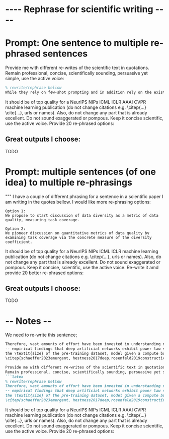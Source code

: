 # ---- Rephrase for scientific writing ----

# Prompt: One sentence to multiple re-phrased sentences
Provide me with different re-writes of the scientific text in quotations.
Remain professional, concise, scientifically sounding, persuasive yet simple, use the active voice:
```latex
% rewrite/rephrase bellow
While they rely on few-shot prompting and in addition rely on the existence of natural language proofs as hints for DPS to work.
```
It should be of top quality for a NeurIPS NIPs ICML ICLR AAAI CVPR machine learning publication
(do not change citations e.g. \citep{...} \cite{...}, urls or names). 
Also, do not change any part that is already excellent. 
Do not sound exaggerated or pompous. 
Keep it concise scientific, use the active voice. 
Provide 20 re-phrased options: 

## Great outputs I choose:
TODO

# Prompt: multiple sentences (of one idea) to multiple re-phrasings
"""
I have a couple of different phrasing for a sentence in a scientific paper I am writing in the quotes bellow.
I would like more re-phrasing options:
```text
Option 1: 
We propose to start discussion of data diversity as a metric of data quality, measuring task coverage.

Option 2:
We pioneer discussion on quantitative metrics of data quality by examining task coverage via the concrete measure of the diversity coefficient.
```
It should be of top quality for a NeurIPS NIPs ICML ICLR machine learning publication
(do not change citations e.g. \citep{...}, urls or names).
Also, do not change any part that is already excellent.
Do not sound exaggerated or pompous.
Keep it concise, scientific, use the active voice.
Re-write it amd provide 20 better re-phrased options:

## Great outputs I choose:
TODO




# -- Notes --
We need to re-write this sentence;
```markdown
Therefore, vast amounts of effort have been invested in understanding neural scaling laws 
-- empirical findings that deep artificial networks exhibit power law scaling in performance metrics as a function of 
the \textit{size} of the pre-training dataset, model given a compute budget 
\citep{schaeffer2023emergent, hestness2017deep,rosenfeld2019constructive,henighan2020scaling,kaplan2020scaling,gordon2021data,hernandez2021scaling,jones2021scaling,zhai2022scaling,hoffmann2022training, clark2022unified, neumann2022scaling}.
```
```markdown
Provide me with different re-writes of the scientific text in quotations.
Remain professional, concise, scientifically sounding, persuasive yet simple, use the active voice:
```latex
% rewrite/rephrase bellow
Therefore, vast amounts of effort have been invested in understanding neural scaling laws 
-- empirical findings that deep artificial networks exhibit power law scaling in performance metrics as a function of 
the \textit{size} of the pre-training dataset, model given a compute budget 
\citep{schaeffer2023emergent, hestness2017deep,rosenfeld2019constructive,henighan2020scaling,kaplan2020scaling,gordon2021data,hernandez2021scaling,jones2021scaling,zhai2022scaling,hoffmann2022training, clark2022unified, neumann2022scaling}.
```
It should be of top quality for a NeurIPS NIPs ICML ICLR AAAI CVPR machine learning publication
(do not change citations e.g. \citep{...} \cite{...}, urls or names). 
Also, do not change any part that is already excellent. 
Do not sound exaggerated or pompous. 
Keep it concise scientific, use the active voice. 
Provide 20 re-phrased options: 
```